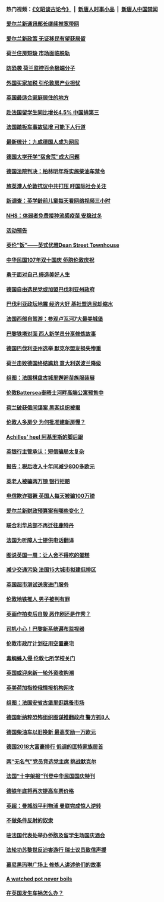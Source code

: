 #### 热门视频：[《文昭谈古论今》](https://github.com/gfw-breaker/wenzhao/blob/master/README.md?t=10181233) &nbsp;|&nbsp; [新唐人时事小品](https://github.com/gfw-breaker/ntdtv-comedy/blob/master/README.md?t=10181233) &nbsp;|&nbsp; [新唐人中国禁闻](https://github.com/gfw-breaker/ntdtv-news/blob/master/README.md?t=10181233)

#### [爱尔兰新通讯部长继续推宽带网](../pages/nsc974/n10792470.md?t=10181233) 

#### [爱尔兰新政策 无证移民有望获居留](../pages/nsc974/n10792193.md?t=10181233) 

#### [荷兰住房短缺 市场面临脱轨](../pages/nsc974/n10792107.md?t=10181233) 

#### [防恐袭 荷兰监控百余极端分子](../pages/nsc974/n10792022.md?t=10181233) 

#### [外国买家加税 引伦敦房产业担忧](../pages/nsc974/n10790977.md?t=10181233) 

#### [英国最适合家庭居住的地方](../pages/nsc974/n10790961.md?t=10181233) 

#### [赴法国留学生同比增长4.5% 中国排第三](../pages/nsc974/n10790702.md?t=10181233) 

#### [法国踏板车事故猛增 可能下人行道](../pages/nsc974/n10790752.md?t=10181233) 

#### [最新统计：九成德国人成为网民](../pages/nsc974/n10789368.md?t=10181233) 

#### [德国大学开学“宿舍荒”成大问题](../pages/nsc974/n10789287.md?t=10181233) 

#### [德国法院判决：柏林明年将实施柴油车禁令](../pages/nsc974/n10788104.md?t=10181233) 

#### [旅英港人伦敦抗议中共打压 吁国际社会关注](../pages/nsc974/n10788264.md?t=10181233) 

#### [新调查：英学龄前儿童每天看网络视频三小时](../pages/nsc974/n10788331.md?t=10181233) 

#### [NHS：体弱者免费接种流感疫苗 安稳过冬](../pages/nsc974/n10788326.md?t=10181233) 

#### [活动预告](../pages/nsc974/n10788321.md?t=10181233) 

#### [英伦“饭”——英式优雅Dean Street Townhouse](../pages/nsc974/n10788313.md?t=10181233) 

#### [中华民国107年双十国庆 侨胞伦敦庆祝](../pages/nsc974/n10788304.md?t=10181233) 

#### [勇于面对自己 缔造美好人生](../pages/nsc974/n10788275.md?t=10181233) 

#### [德国自由选民党或加盟巴伐利亚州政府](../pages/nsc974/n10788073.md?t=10181233) 

#### [巴伐利亚政坛地震  经济大好 基社盟选民却缩水](../pages/nsc974/n10787951.md?t=10181233) 

#### [法国西部自驾游：参观卢瓦河7大最美城堡](../pages/nsc974/n10760218.md?t=10181233) 

#### [巴黎铁塔对面 西人新学员分享修炼故事](../pages/nsc974/n10786939.md?t=10181233) 

#### [德国巴伐利亚州选举 默克尔盟友损失惨重](../pages/nsc974/n10783385.md?t=10181233) 

#### [荷兰击败德国终结尴尬 意大利送波兰降级](../pages/nsc974/n10783771.md?t=10181233) 

#### [组图：法国棋盘古城里邂逅苗族服装展](../pages/nsc974/n10781596.md?t=10181233) 

#### [伦敦Battersea泰晤士河畔高端公寓预售中](../pages/nsc974/n10780029.md?t=10181233) 

#### [荷兰破获俄间谍案 黑客组织被揭](../pages/nsc974/n10779265.md?t=10181233) 

#### [伦敦人多房少 为何批准建新房慢？](../pages/nsc974/n10779376.md?t=10181233) 

#### [Achilles’ heel 阿基里斯的脚后跟](../pages/nsc974/n10779364.md?t=10181233) 

#### [英银行主管承认：短信骗局太复杂](../pages/nsc974/n10779357.md?t=10181233) 

#### [报告：税后收入十年间减少800多欧元](../pages/nsc974/n10779342.md?t=10181233) 

#### [英老人被骗两万镑 银行拒赔](../pages/nsc974/n10779353.md?t=10181233) 

#### [电信欺诈猖獗 英国人每天被骗100万镑](../pages/nsc974/n10779322.md?t=10181233) 

#### [爱尔兰新财政预算案有哪些变化？](../pages/nsc974/n10779332.md?t=10181233) 

#### [联合利华总部不再迁往鹿特丹](../pages/nsc974/n10779315.md?t=10181233) 

#### [法国为听障人士提供电话翻译](../pages/nsc974/n10776654.md?t=10181233) 

#### [图说英国一周：让人舍不得吃的蛋糕](../pages/nsc974/n10776635.md?t=10181233) 

#### [减少交通污染 法国15大城市拟建低排区](../pages/nsc974/n10776580.md?t=10181233) 

#### [英国超市测试送货进门服务](../pages/nsc974/n10776623.md?t=10181233) 

#### [伦敦地铁推人 男子被判有罪](../pages/nsc974/n10776609.md?t=10181233) 

#### [英画作拍卖后自毁 恶作剧还是作秀？](../pages/nsc974/n10776576.md?t=10181233) 

#### [司机小心！巴黎新系统遍布监视器](../pages/nsc974/n10776510.md?t=10181233) 

#### [伦敦市政厅计划征用空置豪宅](../pages/nsc974/n10776569.md?t=10181233) 

#### [毒蜘蛛入侵 伦敦七所学校关门](../pages/nsc974/n10776564.md?t=10181233) 

#### [英国或迎来新一轮外资收购潮](../pages/nsc974/n10776549.md?t=10181233) 

#### [英美荷加指控俄情报机构网攻](../pages/nsc974/n10776535.md?t=10181233) 

#### [组图：法国安省古堡里逛跳蚤市场](../pages/nsc974/n10775210.md?t=10181233) 

#### [德国新纳粹恐怖组织图谋推翻政府 警方抓8人](../pages/nsc974/n10774321.md?t=10181233) 

#### [德国柴油车以旧换新 最高奖励一万欧元](../pages/nsc974/n10774269.md?t=10181233) 

#### [德国2018大富豪排行 低调的匡特家族居首](../pages/nsc974/n10774023.md?t=10181233) 

#### [两“无名气”党员竞选党主席 挑战默克尔](../pages/nsc974/n10774533.md?t=10181233) 

#### [法国“十字架报”刊登中华民国国庆特刊](../pages/nsc974/n10774543.md?t=10181233) 

#### [德铁年底将再次提高车票价格](../pages/nsc974/n10774155.md?t=10181233) 

#### [英超：曼城战平利物浦 曼联完成惊人逆转](../pages/nsc974/n10773638.md?t=10181233) 

#### [不做条件反射的奴隶](../pages/nsc974/n10771821.md?t=10181233) 

#### [驻法国代表处举办侨胞及留学生场国庆酒会](../pages/nsc974/n10769921.md?t=10181233) 

#### [法轮功苏黎世反迫害游行 瑞士议员致信声援](../pages/nsc974/n10767250.md?t=10181233) 

#### [慕尼黑玛琳广场上 修炼人讲述他们的故事](../pages/nsc974/n10762990.md?t=10181233) 

#### [A watched pot never boils](../pages/nsc974/n10763822.md?t=10181233) 

#### [在英国发生车祸怎么办？](../pages/nsc974/n10763811.md?t=10181233) 

